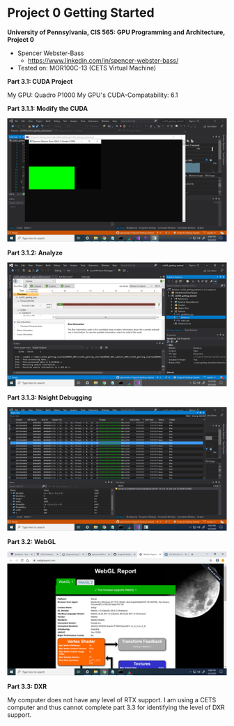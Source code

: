Project 0 Getting Started
====================

**University of Pennsylvania, CIS 565: GPU Programming and Architecture, Project 0**

* Spencer Webster-Bass
  * https://www.linkedin.com/in/spencer-webster-bass/
* Tested on: MOR100C-13 (CETS Virtual Machine)


**Part 3.1: CUDA Project**

My GPU: Quadro P1000
My GPU's CUDA-Compatability: 6.1

**Part 3.1.1: Modify the CUDA**

![](images/name_change.png)

**Part 3.1.2: Analyze**

![](images/timeline.png)

**Part 3.1.3: Nsight Debugging**

![](images/nsight_debugging.png)

**Part 3.2: WebGL**

![](images/webgl.png)

**Part 3.3: DXR**

My computer does not have any level of RTX support.
I am using a CETS computer and thus cannot complete part 3.3 for identifying the level of DXR support.


